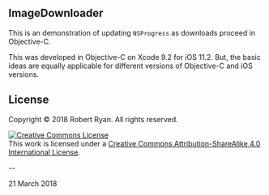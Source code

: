 ## ImageDownloader

This is an demonstration of updating `NSProgress` as downloads proceed in Objective-C.

This was developed in Objective-C on Xcode 9.2 for iOS 11.2. But, the basic ideas are equally applicable for different versions of Objective-C and iOS versions.

## License

Copyright &copy; 2018 Robert Ryan. All rights reserved.

<a rel="license" href="http://creativecommons.org/licenses/by-sa/4.0/"><img alt="Creative Commons License" style="border-width:0" src="http://i.creativecommons.org/l/by-sa/4.0/88x31.png" /></a><br />This work is licensed under a <a rel="license" href="http://creativecommons.org/licenses/by-sa/4.0/">Creative Commons Attribution-ShareAlike 4.0 International License</a>.

--

21 March 2018

